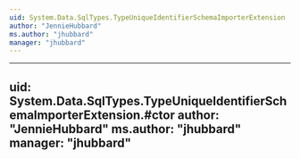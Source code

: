 ```yaml
---
uid: System.Data.SqlTypes.TypeUniqueIdentifierSchemaImporterExtension
author: "JennieHubbard"
ms.author: "jhubbard"
manager: "jhubbard"
---
```


---
uid: System.Data.SqlTypes.TypeUniqueIdentifierSchemaImporterExtension.#ctor
author: "JennieHubbard"
ms.author: "jhubbard"
manager: "jhubbard"
---

